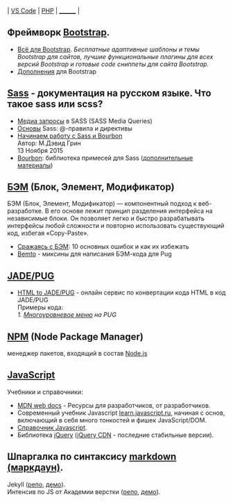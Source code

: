 | [VS Code](readme/VSCode.md) | [PHP](readme/PHP.md) | [______](_______) |


## Фреймворк [Bootstrap][3].  
  - [Всё для Bootstrap][3.1]. _Бесплатные адаптивные шаблоны и темы Bootstrap для сайтов, лучшие функциональные плагины для всех версий Bootstrap и готовые code сниппеты для сайта Bootstrap._  
  - [Дополнения][3.2] для Bootstrap  

[3]: https://getbootstrap.com/ "Bootstrap"
[3.1]: http://bootstraptema.ru/ "Всё для Bootstrap"
[3.2]: https://habr.com/ru/company/dataart/blog/258301/ "Дополнения для Bootstrap"

## [Sass][4] - документация на русском языке. Что такое sass или scss?  
  - [Медиа запросы][4.1] в SASS (SASS Media Queries)  
  - [Основы][4.2] Sass: @-правила и директивы  
  - [Начинаем работу с Sass и Bourbon][4.3]  
    Автор: М.Дэвид Грин  
    13 Ноября 2015
  - [Bourbon][4.4]: библиотека примесей для Sass ([дополнительные материалы][4.4.1])

[4]: https://sass-scss.ru/ "Sass - документация на русском языке"
[4.1]: http://area53.ru/route/route.php?css3/media-zaprosy-v-sass-sass-media-queries.html "Медиа запросы в SASS"
[4.2]: https://getinstance.info/articles/css/sass-basics-rules-directives/ "Основы Sass: @-правила и директивы"
[4.3]: http://prgssr.ru/development/nachinaem-rabotu-s-sass-i-bourbon.html "Начинаем работу с Sass и Bourbon"
[4.4]: https://www.bourbon.io/ "Bourbon - это легкий набор инструментов Sass"
[4.4.1]: https://webdesign.tutsplus.com/ru/tutorials/introducing-bourbon-lightweight-sass-mixins-and-more--cms-24733 "Bourbon: библиотека примесей для Sass"

## [БЭМ][6] (Блок, Элемент, Модификатор)  
  БЭМ (Блок, Элемент, Модификатор) — компонентный подход к веб-разработке. В его основе лежит принцип разделения интерфейса на независимые блоки. Он позволяет легко и быстро разрабатывать интерфейсы любой сложности и повторно использовать существующий код, избегая «Copy-Paste».  
  - [Сражаясь с БЭМ][6.1]: 10 основных ошибок и как их избежать  
  - [Bemto][6.2] - миксины для написания БЭМ-кода для Pug  

[6]: https://ru.bem.info/ "БЭМ"
[6.1]: https://habr.com/ru/post/305548/ "habr.com"
[6.2]: https://github.com/kizu/bemto "bemto"

## [JADE/PUG][7]  
  - [HTML to JADE/PUG][7.1] - онлайн сервис по конвертации кода HTML в код JADE/PUG  
  Примеры кода:  
    _1. [Многоуровневое меню][7.2] на PUG_  

[7]: https://pugjs.org/api/getting-started.html "PUG"
[7.1]: https://html2jade.org/ "HTML to JADE/PUG"
[7.2]: https://toster.ru/q/345616 "toster.ru"

## [NPM][8] (Node Package Manager)  
  менеджер пакетов, входящий в состав [Node.js][8.1]  

[8]: https://www.npmjs.com/ "NPM"
[8.1]: https://nodejs.org/en/ "Node.js"

## [JavaScript][9]  
  Учебники и справочники:
  - [MDN web docs][9.1] - Ресурсы для разработчиков, от разработчиков.  
  - Современный учебник Javascript [learn.javascript.ru][9.2], начиная с основ, включающий в себя много тонкостей и фишек JavaScript/DOM.  
  - [Справочник Javascript][9.3].  
  - Библиотека [jQuery][9.4] ([jQuery CDN][9.5] - последние стабильные версии).  

[9]: https://ru.wikipedia.org/wiki/JavaScript "JavaScript"
[9.1]: https://developer.mozilla.org/ru/ "MDN web docs"
[9.2]: https://learn.javascript.ru/js "он-лайн учебник Javascript"
[9.3]: http://javascript.ru/manual "он-лайн справочник Javascript"
[9.4]: http://jquery.com/ "jQuery"
[9.5]: http://code.jquery.com/ "jQuery CDN"

## Шпаргалка по синтаксису [markdown (маркдаун)][2].  
[2]: http://ilfire.ru/kompyutery/shpargalka-po-sintaksisu-markdown-markdaun-so-vsemi-samymi-populyarnymi-tegami/#link12 "markdown"

Jekyll ([репо][1], [демо][1.1]).  
Интенсив по JS от Академии верстки ([репо][10], [демо][10.1]).  

[1]: https://github.com/vik-vavilikhin/vik-vavilikhin.github.io/tree/master/Jekyll/dist "Jekyll"  
[1.1]: https://vik-vavilikhin.github.io/Jekyll/dist "Jekyll"  
[10]: https://github.com/vik-vavilikhin/vik-vavilikhin.github.io/tree/master/JS/GloAcademy "Интенсив по JS"  
[10.1]: https://vik-vavilikhin.github.io/JS/GloAcademy "Интенсив по JS"  
